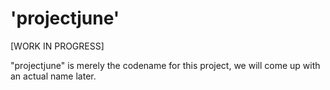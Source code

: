 # 'projectjune'

\[WORK IN PROGRESS\]

"projectjune" is merely the codename for this project, we will come up with an actual name later.

